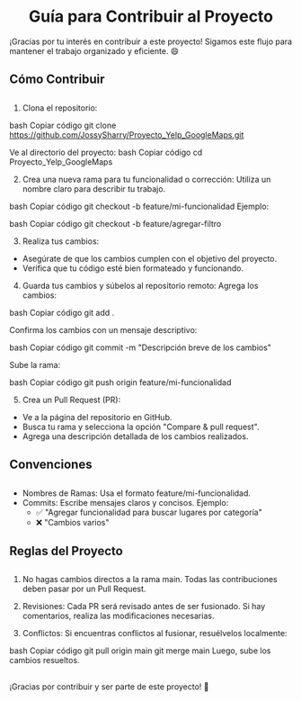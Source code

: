 # <h1 align=center> Guía para Contribuir al Proyecto </h1>
¡Gracias por tu interés en contribuir a este proyecto! Sigamos este flujo para mantener el trabajo organizado y eficiente. 😄

## <h2> Cómo Contribuir <h2> 
1. Clona el repositorio:

bash
Copiar código
git clone https://github.com/JossySharry/Proyecto_Yelp_GoogleMaps.git


Ve al directorio del proyecto:
bash
Copiar código
cd Proyecto_Yelp_GoogleMaps

2. Crea una nueva rama para tu funcionalidad o corrección: Utiliza un nombre claro para describir tu trabajo.

bash
Copiar código
git checkout -b feature/mi-funcionalidad
Ejemplo:

bash
Copiar código
git checkout -b feature/agregar-filtro

3. Realiza tus cambios:

- Asegúrate de que los cambios cumplen con el objetivo del proyecto.
- Verifica que tu código esté bien formateado y funcionando.

4. Guarda tus cambios y súbelos al repositorio remoto: Agrega los cambios:

bash
Copiar código
git add .

Confirma los cambios con un mensaje descriptivo:

bash
Copiar código
git commit -m "Descripción breve de los cambios"

Sube la rama:

bash
Copiar código
git push origin feature/mi-funcionalidad

5. Crea un Pull Request (PR):

- Ve a la página del repositorio en GitHub.
- Busca tu rama y selecciona la opción "Compare & pull request".
- Agrega una descripción detallada de los cambios realizados.

## <h2> Convenciones <h2>
- Nombres de Ramas: Usa el formato feature/mi-funcionalidad.
- Commits: Escribe mensajes claros y concisos. Ejemplo:
    - ✅ "Agregar funcionalidad para buscar lugares por categoría"
    - ❌ "Cambios varios"

## <h2> Reglas del Proyecto <h2>
1. No hagas cambios directos a la rama main.
Todas las contribuciones deben pasar por un Pull Request.

2. Revisiones:
Cada PR será revisado antes de ser fusionado. Si hay comentarios, realiza las modificaciones necesarias.

3. Conflictos:
Si encuentras conflictos al fusionar, resuélvelos localmente:

bash
Copiar código
git pull origin main
git merge main
Luego, sube los cambios resueltos.

## 
¡Gracias por contribuir y ser parte de este proyecto! 🚀